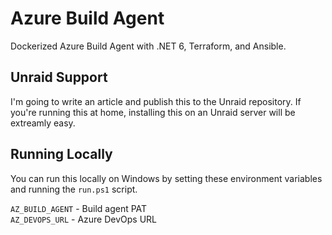 # Azure Build Agent
Dockerized Azure Build Agent with .NET 6, Terraform, and Ansible.

## Unraid Support
I'm going to write an article and publish this to the Unraid repository. If you're running this at home, installing this on an Unraid server will be extreamly easy.

## Running Locally
You can run this locally on Windows by setting these environment variables and running the `run.ps1` script.

`AZ_BUILD_AGENT` - Build agent PAT   
`AZ_DEVOPS_URL` - Azure DevOps URL   